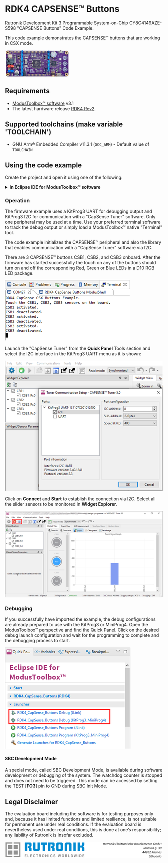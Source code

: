 # RDK4 CAPSENSE™ Buttons

Rutronik Development Kit 3 Programmable System-on-Chip CY8C4149AZE-S598 "CAPSENSE Buttons" Code Example. 

This code example demonstrates the CAPSENSE™ buttons that are working in CSX mode.

 <img src="images/rdk4_top.jpg" style="zoom:20%;" />

## Requirements

- [ModusToolbox™ software](https://www.cypress.com/products/modustoolbox-software-environment) v3.1
- The latest hardware release [RDK4 Rev2](https://github.com/RutronikSystemSolutions/RDK4_Hardware_Files).

## Supported toolchains (make variable 'TOOLCHAIN')

- GNU Arm&reg; Embedded Compiler v11.3.1 (`GCC_ARM`) - Default value of `TOOLCHAIN`

## Using the code example

Create the project and open it using one of the following:

<details><summary><b>In Eclipse IDE for ModusToolbox&trade; software</b></summary>




1. Click the **New Application** link in the **Quick Panel** (or, use **File** > **New** > **ModusToolbox&trade; Application**). This launches the [Project Creator](https://www.infineon.com/ModusToolboxProjectCreator) tool.

2. Pick a kit supported by the code example from the list shown in the **Project Creator - Choose Board Support Package (BSP)** dialogue.

   When you select a supported kit, the example is reconfigured automatically to work with the kit. To work with a different supported kit later, use the [Library Manager](https://www.infineon.com/ModusToolboxLibraryManager) to choose the BSP for the supported kit. You can use the Library Manager to select or update the BSP and firmware libraries used in this application. To access the Library Manager, click the link from the **Quick Panel**.

   You can also just start the application creation process again and select a different kit.

   If you want to use the application for a kit not listed here, you may need to update the source files. If the kit does not have the required resources, the application may not work.

3. In the **Project Creator - Select Application** dialogue, choose the example by enabling the checkbox.

4. (Optional) Change the suggested **New Application Name**.

5. The **Application(s) Root Path** defaults to the Eclipse workspace which is usually the desired location for the application. If you want to store the application in a different location, you can change the *Application(s) Root Path* value. Applications that share libraries should be in the same root path.

6. Click **Create** to complete the application creation process.

For more details, see the [Eclipse IDE for ModusToolbox&trade; software user guide](https://www.infineon.com/MTBEclipseIDEUserGuide) (locally available at *{ModusToolbox&trade; software install directory}/docs_{version}/mt_ide_user_guide.pdf*).

</details>

### Operation

The firmware example uses a KitProg3 UART for debugging output and KitProg3 I2C for communication with a "CapSense Tuner" software. Only one peripheral may be used at a time. Use your preferred terminal software to track the debug output or simply load a ModusToolbox™ native "Terminal" tool.

The code example initializes the CAPSENSE™ peripheral and also the library that enables communication with a "CapSense Tuner" software via I2C. 

There are 3 CAPSENSE™ buttons CSB1, CSB2, and CSB3 onboard. After the firmware has started successfully the touch on any of the buttons should turn on and off the corresponding Red, Green or Blue LEDs in a D10 RGB LED package.

<img src="images/debug_output.png" style="zoom:100%;" />

Launch the "CapSense Tuner" from the **Quick Panel** Tools section and select the I2C interface in the KitProg3 UART menu as it is shown:

<img src="images/i2c_select.png" style="zoom:100%;" />

Click on **Connect** and **Start** to establish the connection via I2C. Select all the slider sensors to be monitored in **Widget Explorer**.

<img src="images/tunning.png" style="zoom:100%;" />

### Debugging

If you successfully have imported the example, the debug configurations are already prepared to use with the KitProg3 or MiniProg4. Open the ModusToolbox™ perspective and find the Quick Panel. Click on the desired debug launch configuration and wait for the programming to complete and the debugging process to start.

<img src="images/debug_start.png" style="zoom:100%;" />

#### SBC Development Mode

A special mode, called SBC Development Mode, is available during software development or debugging of the system. The watchdog counter is stopped and does not need to be triggered. This mode can be accessed by setting the TEST [**FO3**] pin to GND during SBC Init Mode.

## Legal Disclaimer

The evaluation board including the software is for testing purposes only and, because it has limited functions and limited resilience, is not suitable for permanent use under real conditions. If the evaluation board is nevertheless used under real conditions, this is done at one’s responsibility; any liability of Rutronik is insofar excluded. 

<img src="images/rutronik_origin_kaunas.png" style="zoom:50%;" />



